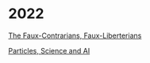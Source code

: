 # 2022

[The Faux-Contrarians, Faux-Liberterians](01/faux-contrarians-faux-liberterians.md)

[Particles, Science and AI](01/particles-and-ai.md)

